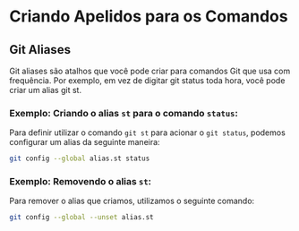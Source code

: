 # Criando Apelidos para os Comandos

## Git Aliases

Git aliases são atalhos que você pode criar para comandos Git que usa com frequência. Por exemplo, em vez de digitar git status toda hora, você pode criar um alias git st.

### Exemplo: Criando o alias `st` para o comando `status`:

Para definir utilizar o comando  `git st` para acionar o  `git status`, podemos configurar um alias da seguinte maneira:

```bash
git config --global alias.st status
```

### Exemplo: Removendo o alias `st`:

Para remover o alias que criamos, utilizamos o seguinte comando:

```bash
git config --global --unset alias.st
```
